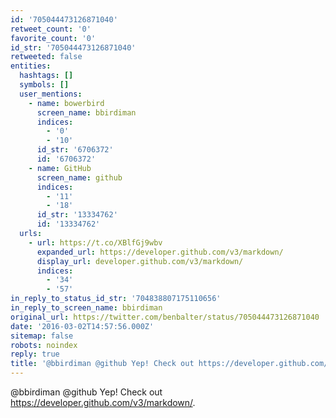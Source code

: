 ```yaml
---
id: '705044473126871040'
retweet_count: '0'
favorite_count: '0'
id_str: '705044473126871040'
retweeted: false
entities:
  hashtags: []
  symbols: []
  user_mentions:
    - name: bowerbird
      screen_name: bbirdiman
      indices:
        - '0'
        - '10'
      id_str: '6706372'
      id: '6706372'
    - name: GitHub
      screen_name: github
      indices:
        - '11'
        - '18'
      id_str: '13334762'
      id: '13334762'
  urls:
    - url: https://t.co/XBlfGj9wbv
      expanded_url: https://developer.github.com/v3/markdown/
      display_url: developer.github.com/v3/markdown/
      indices:
        - '34'
        - '57'
in_reply_to_status_id_str: '704838807175110656'
in_reply_to_screen_name: bbirdiman
original_url: https://twitter.com/benbalter/status/705044473126871040
date: '2016-03-02T14:57:56.000Z'
sitemap: false
robots: noindex
reply: true
title: '@bbirdiman @github Yep! Check out https://developer.github.com/v3/markdown/.'
---
```


@bbirdiman @github Yep! Check out https://developer.github.com/v3/markdown/.